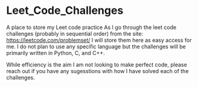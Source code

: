 # Leet_Code_Challenges
A place to store my Leet code practice
As I go through the leet code challenges (probably in sequential order) from the site: https://leetcode.com/problemset/ I will store them here as easy access for me. 
I do not plan to use any specific language but the challenges will be primarily written in Python, C, and C++.

While efficiency is the aim I am not looking to make perfect code, please reach out if you have any sugesstions with how I have solved each of the challenges.
